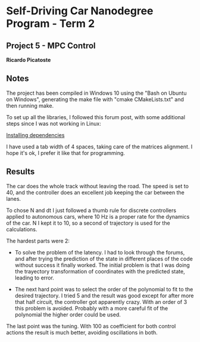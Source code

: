 # Self-Driving Car Nanodegree Program - Term 2
## Project 5 - MPC Control
**Ricardo Picatoste**

## Notes
The project has been compiled in Windows 10 using the "Bash on Ubuntu on Windows", generating the make file with "cmake CMakeLists.txt" and then running make. 

To set up all the libraries, I followed this forum post, with some additional steps since I was not working in Linux:

[Installing dependencies](https://discussions.udacity.com/t/how-to-install-project-dependencies-and-quizzes-for-ubuntu/304975)

I have used a tab width of 4 spaces, taking care of the matrices alignment. I hope it's ok, I prefer it like that for programming.

## Results

The car does the whole track without leaving the road. The speed is set to 40, and the controller does an excellent job keeping the car between the lanes.

To chose N and dt I just followed a thumb rule for discrete controllers applied to autonomous cars, where 10 Hz is a proper rate for the dynamics of the car. N I kept it to 10, so a second of trajectory is used for the calculations.

The hardest parts were 2: 

- To solve the problem of the latency. I had to look through the forums, and after trying the prediction of the state in different places of the code without success it finally worked. The initial problem is that I was doing the trayectory transformation of coordinates with the predicted state, leading to error.

- The next hard point was to select the order of the polynomial to fit to the desired trajectory. I tried 5 and the result was good except for after more that half circuit, the controller got apparently crazy. With an order of 3 this problem is avoided. Probably with a more careful fit of the polynomial the higher order could be used.

The last point was the tuning. With 100 as coefficient for both control actions the result is much better, avoiding oscillations in both.

